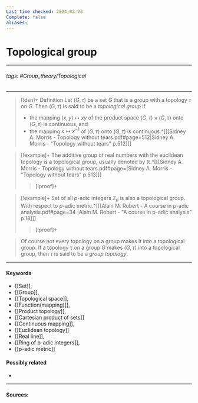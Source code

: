 ```yaml
---
Last time checked: 2024-02-23
Complete: false
aliases:
---
```

# Topological group
***
###### tags: #Group_theory/Topological  
***
>[!dsn]+ Definition
>Let $(G,\tau)$ be a set $G$ that is a group with a topology $\tau$ on $G$. Then $(G,\tau)$ is said to be a *topological group* if
>- the mapping $(x,y)\mapsto xy$ of the product space $(G,\tau)\times(G,\tau)$ onto $(G,\tau)$ is continuous, and
>- the mapping $x\mapsto x^{-1}$ of $(G,\tau)$ onto $(G,\tau)$ is continuous.^[[[Sidney A. Morris - Topology without tears.pdf#page=512|Sidney A. Morris - "Topology without tears" p.512]]]

>[!example]+ 
>The additive group of real numbers with the euclidean topology is a topological group, usually denoted by $\mathbb{R}$.^[[[Sidney A. Morris - Topology without tears.pdf#page=|Sidney A. Morris - "Topology without tears" p.513]]]
>>[!proof]+
>>

>[!example]+
>Set of all $p$-adic integers $\mathbb{Z}_{p}$ is also a topological group. With respect to $p$-adic metric.^[[[Alain M. Robert - A course in p-adic analysis.pdf#page=34 |Alain M. Robert - "A course in p-adic analysis" p.18]]]
>>[!proof]+
>>

>Of course not every topology on a group makes it into a topological group. If a topology $\tau$ on a group $G$ makes $(G,\tau)$ into a topological group, then $\tau$ is said to be a *group topology*.
***
#### Keywords
- [[Set]],
- [[Group]],
- [[Topological space]],
- [[Function(mapping)]],
- [[Product topology]],
- [[Cartesian product of sets]]
- [[Continuous mapping]],
- [[Euclidean topology]]
- [[Real line]],
- [[Ring of p-adic integers]],
- [[p-adic metric]]
#### Possibly related
- 
***
#### Sources: